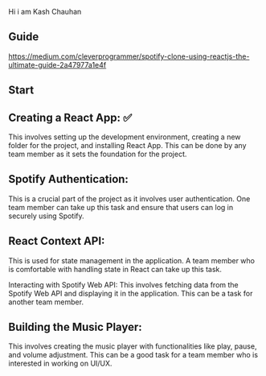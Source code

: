 
Hi i am Kash Chauhan

## Guide 
https://medium.com/cleverprogrammer/spotify-clone-using-reactjs-the-ultimate-guide-2a47977a1e4f

## Start

## Creating a React App: ✅

This involves setting up the development environment, creating a new folder for the project, and installing React App. This can be done by any team member as it sets the foundation for the project.

## Spotify Authentication: 

This is a crucial part of the project as it involves user authentication. One team member can take up this task and ensure that users can log in securely using Spotify.

## React Context API:

This is used for state management in the application. A team member who is comfortable with handling state in React can take up this task.

Interacting with Spotify Web API: This involves fetching data from the Spotify Web API and displaying it in the application. This can be a task for another team member.

## Building the Music Player:

This involves creating the music player with functionalities like play, pause, and volume adjustment. This can be a good task for a team member who is interested in working on UI/UX.


